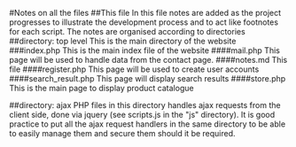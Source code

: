 #Notes on all the files
##This file
In this file notes are added as the project progresses to illustrate the development process and to act like footnotes for each script. The notes are organised according to directories
##directory: top level
This is the main directory of the website
###index.php
This is the main index file of the website
####mail.php
This page will be used to handle data from the contact page.
####notes.md
This file
####register.php
This page will be used to create user accounts
####search_result.php
This page will display search results
####store.php
This is the main page to display product catalogue

##directory: ajax
PHP files in this directory handles ajax requests from the client side, done via jquery (see scripts.js in the "js" directory). It is good practice to put all the ajax request handlers in the same directory to be able to easily manage them and secure them should it be required.
